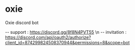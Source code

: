 # oxie

Oxie discord bot

-- support : https://discord.gg/8f8N4PVT55 \n
-- invitation : https://discord.com/api/oauth2/authorize?client_id=874299824508370944&permissions=8&scope=bot
